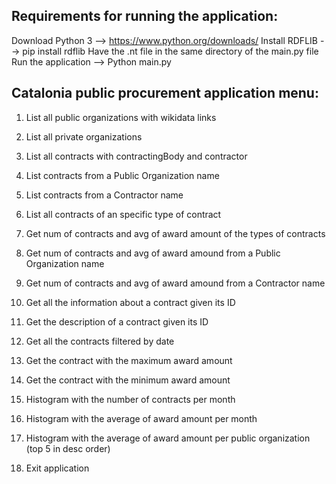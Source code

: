 
Requirements for running the application:
-----------------------------------------
Download Python 3 --> https://www.python.org/downloads/
Install RDFLIB --> pip install rdflib
Have the .nt file in the same directory of the main.py file
Run the application --> Python main.py


Catalonia public procurement application menu:
----------------------------------------------

1)  List all public organizations with wikidata links
2)  List all private organizations
3)  List all contracts with contractingBody and contractor
4)  List contracts from a Public Organization name
5)  List contracts from a Contractor name
6)  List all contracts of an specific type of contract
7)  Get num of contracts and avg of award amount of the types of contracts
8)  Get num of contracts and avg of award amound from a Public Organization name
9)  Get num of contracts and avg of award amound from a Contractor name
10) Get all the information about a contract given its ID
11) Get the description of a contract given its ID
12) Get all the contracts filtered by date
13) Get the contract with the maximum award amount
14) Get the contract with the minimum award amount
15) Histogram with the number of contracts per month
16) Histogram with the average of award amount per month
17) Histogram with the average of award amount per public organization (top 5 in desc order) 

0) Exit application
